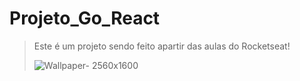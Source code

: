 # Projeto_Go_React
> Este é um projeto sendo feito apartir das aulas do Rocketseat!
> 
> ![Wallpaper- 2560x1600](https://github.com/user-attachments/assets/92103c13-cfe7-4f3b-9a07-12b9f8b176da)
